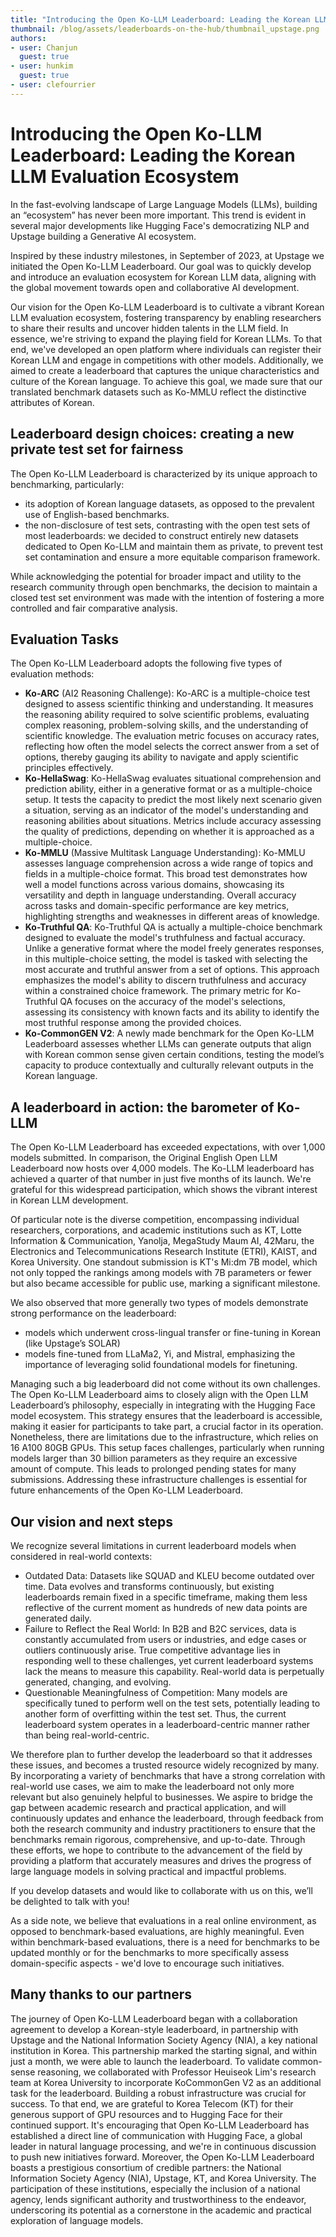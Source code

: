 ```yaml
---
title: "Introducing the Open Ko-LLM Leaderboard: Leading the Korean LLM Evaluation Ecosystem"
thumbnail: /blog/assets/leaderboards-on-the-hub/thumbnail_upstage.png
authors:
- user: Chanjun
  guest: true
- user: hunkim
  guest: true
- user: clefourrier
---
```


# Introducing the Open Ko-LLM Leaderboard: Leading the Korean LLM Evaluation Ecosystem
In the fast-evolving landscape of Large Language Models (LLMs), building an “ecosystem” has never been more important. This trend is evident in several major developments like Hugging Face's democratizing NLP and Upstage building a Generative AI ecosystem.

Inspired by these industry milestones, in September of 2023, at Upstage we initiated the Open Ko-LLM Leaderboard. Our goal was to quickly develop and introduce an evaluation ecosystem for Korean LLM data, aligning with the global movement towards open and collaborative AI development.

Our vision for the Open Ko-LLM Leaderboard is to cultivate a vibrant Korean LLM evaluation ecosystem, fostering transparency by enabling researchers to share their results and uncover hidden talents in the LLM field. In essence, we're striving to expand the playing field for Korean LLMs. 
To that end, we've developed an open platform where individuals can register their Korean LLM and engage in competitions with other models.
Additionally, we aimed to create a leaderboard that captures the unique characteristics and culture of the Korean language. To achieve this goal, we made sure that our translated benchmark datasets such as Ko-MMLU reflect the distinctive attributes of Korean.

<script type="module" src="https://gradio.s3-us-west-2.amazonaws.com/3.45.1/gradio.js"> </script>
<gradio-app theme_mode="light" space="upstage/open-ko-llm-leaderboard"></gradio-app>

## Leaderboard design choices: creating a new private test set for fairness

The Open Ko-LLM Leaderboard is characterized by its unique approach to benchmarking, particularly:
- its adoption of Korean language datasets, as opposed to the prevalent use of English-based benchmarks. 
- the non-disclosure of test sets, contrasting with the open test sets of most leaderboards: we decided to construct entirely new datasets dedicated to Open Ko-LLM and maintain them as private, to prevent test set contamination and ensure a more equitable comparison framework.

While acknowledging the potential for broader impact and utility to the research community through open benchmarks, the decision to maintain a closed test set environment was made with the intention of fostering a more controlled and fair comparative analysis.

## Evaluation Tasks
The Open Ko-LLM Leaderboard adopts the following five types of evaluation methods:
- **Ko-ARC** (AI2 Reasoning Challenge): Ko-ARC is a multiple-choice test designed to assess scientific thinking and understanding. It measures the reasoning ability required to solve scientific problems, evaluating complex reasoning, problem-solving skills, and the understanding of scientific knowledge. The evaluation metric focuses on accuracy rates, reflecting how often the model selects the correct answer from a set of options, thereby gauging its ability to navigate and apply scientific principles effectively.
- **Ko-HellaSwag**: Ko-HellaSwag evaluates situational comprehension and prediction ability, either in a generative format or as a multiple-choice setup. It tests the capacity to predict the most likely next scenario given a situation, serving as an indicator of the model's understanding and reasoning abilities about situations. Metrics include accuracy assessing the quality of predictions, depending on whether it is approached as a multiple-choice.
- **Ko-MMLU** (Massive Multitask Language Understanding): Ko-MMLU assesses language comprehension across a wide range of topics and fields in a multiple-choice format. This broad test demonstrates how well a model functions across various domains, showcasing its versatility and depth in language understanding. Overall accuracy across tasks and domain-specific performance are key metrics, highlighting strengths and weaknesses in different areas of knowledge.
- **Ko-Truthful QA**: Ko-Truthful QA is actually a multiple-choice benchmark designed to evaluate the model's truthfulness and factual accuracy. Unlike a generative format where the model freely generates responses, in this multiple-choice setting, the model is tasked with selecting the most accurate and truthful answer from a set of options. This approach emphasizes the model's ability to discern truthfulness and accuracy within a constrained choice framework. The primary metric for Ko-Truthful QA focuses on the accuracy of the model's selections, assessing its consistency with known facts and its ability to identify the most truthful response among the provided choices.
- **Ko-CommonGEN V2**: A newly made benchmark for the Open Ko-LLM Leaderboard assesses whether LLMs can generate outputs that align with Korean common sense given certain conditions, testing the model’s capacity to produce contextually and culturally relevant outputs in the Korean language.

## A leaderboard in action: the barometer of Ko-LLM
The Open Ko-LLM Leaderboard has exceeded expectations, with over 1,000 models submitted. In comparison, the Original English Open LLM Leaderboard now hosts over 4,000 models. The Ko-LLM leaderboard has achieved a quarter of that number in just five months of its launch. We're grateful for this widespread participation, which shows the vibrant interest in Korean LLM development.

Of particular note is the diverse competition, encompassing individual researchers, corporations, and academic institutions such as KT, Lotte Information & Communication, Yanolja, MegaStudy Maum AI, 42Maru, the Electronics and Telecommunications Research Institute (ETRI), KAIST, and Korea University. 
One standout submission is KT's Mi:dm 7B model, which not only topped the rankings among models with 7B parameters or fewer but also became accessible for public use, marking a significant milestone.

We also observed that more generally two types of models demonstrate strong performance on the leaderboard:
- models which underwent cross-lingual transfer or fine-tuning in Korean (like Upstage’s SOLAR)
- models fine-tuned from LLaMa2, Yi, and Mistral, emphasizing the importance of leveraging solid foundational models for finetuning.

Managing such a big leaderboard did not come without its own challenges. The Open Ko-LLM Leaderboard aims to closely align with the Open LLM Leaderboard’s philosophy, especially in integrating with the Hugging Face model ecosystem. This strategy ensures that the leaderboard is accessible, making it easier for participants to take part, a crucial factor in its operation. Nonetheless, there are limitations due to the infrastructure, which relies on 16 A100 80GB GPUs. This setup faces challenges, particularly when running models larger than 30 billion parameters as they require an excessive amount of compute. This leads to prolonged pending states for many submissions. Addressing these infrastructure challenges is essential for future enhancements of the Open Ko-LLM Leaderboard.

## Our vision and next steps
We recognize several limitations in current leaderboard models when considered in real-world contexts:
- Outdated Data: Datasets like SQUAD and KLEU become outdated over time. Data evolves and transforms continuously, but existing leaderboards remain fixed in a specific timeframe, making them less reflective of the current moment as hundreds of new data points are generated daily.
- Failure to Reflect the Real World: In B2B and B2C services, data is constantly accumulated from users or industries, and edge cases or outliers continuously arise. True competitive advantage lies in responding well to these challenges, yet current leaderboard systems lack the means to measure this capability. Real-world data is perpetually generated, changing, and evolving.
- Questionable Meaningfulness of Competition: Many models are specifically tuned to perform well on the test sets, potentially leading to another form of overfitting within the test set. Thus, the current leaderboard system operates in a leaderboard-centric manner rather than being real-world-centric.

We therefore plan to further develop the leaderboard so that it addresses these issues, and becomes a trusted resource widely recognized by many. By incorporating a variety of benchmarks that have a strong correlation with real-world use cases, we aim to make the leaderboard not only more relevant but also genuinely helpful to businesses. We aspire to bridge the gap between academic research and practical application, and will continuously updates and enhance the leaderboard, through feedback from both the research community and industry practitioners to ensure that the benchmarks remain rigorous, comprehensive, and up-to-date. Through these efforts, we hope to contribute to the advancement of the field by providing a platform that accurately measures and drives the progress of large language models in solving practical and impactful problems.

If you develop datasets and would like to collaborate with us on this, we’ll be delighted to talk with you!

As a side note, we believe that evaluations in a real online environment, as opposed to benchmark-based evaluations, are highly meaningful. Even within benchmark-based evaluations, there is a need for benchmarks to be updated monthly or for the benchmarks to more specifically assess domain-specific aspects - we'd love to encourage such initiatives.

## Many thanks to our partners
The journey of Open Ko-LLM Leaderboard began with a collaboration agreement to develop a Korean-style leaderboard, in partnership with Upstage and the National Information Society Agency (NIA), a key national institution in Korea. This partnership marked the starting signal, and within just a month, we were able to launch the leaderboard. 
To validate common-sense reasoning, we collaborated with Professor Heuiseok Lim's research team at Korea University to incorporate KoCommonGen V2 as an additional task for the leaderboard.
Building a robust infrastructure was crucial for success. To that end, we are grateful to Korea Telecom (KT) for their generous support of GPU resources and to Hugging Face for their continued support. It's encouraging that Open Ko-LLM Leaderboard has established a direct line of communication with Hugging Face, a global leader in natural language processing, and we're in continuous discussion to push new initiatives forward.
Moreover, the Open Ko-LLM Leaderboard boasts a prestigious consortium of credible partners: the National Information Society Agency (NIA), Upstage, KT, and Korea University. The participation of these institutions, especially the inclusion of a national agency, lends significant authority and trustworthiness to the endeavor, underscoring its potential as a cornerstone in the academic and practical exploration of language models.
